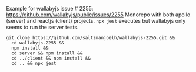 Example for wallabyjs issue # 2255: https://github.com/wallabyjs/public/issues/2255
Monorepo with both apollo (server) and reactjs (client) projects. `npx jest` executes but wallabyjs only seems to run the server tests.

```
git clone https://github.com/saltzmanjoelh/wallabyjs-2255.git &&
  cd wallabyjs-2255 &&
  npm install && 
  cd server && npm install &&
  cd ../client && npm install &&
  cd .. && npx jest
```